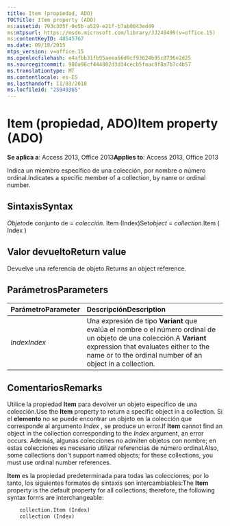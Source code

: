 ```yaml
---
title: Item (propiedad, ADO)
TOCTitle: Item property (ADO)
ms:assetid: 793c305f-0e5b-a529-e21f-b7ab0843ed49
ms:mtpsurl: https://msdn.microsoft.com/library/JJ249499(v=office.15)
ms:contentKeyID: 48545767
ms.date: 09/18/2015
mtps_version: v=office.15
ms.openlocfilehash: e4afbb31fb95aeea66d9cf93624b95c8796e2d25
ms.sourcegitcommit: 980a96cf444882d3d34cecb5faac8f8a7b7c4b57
ms.translationtype: MT
ms.contentlocale: es-ES
ms.lasthandoff: 11/03/2018
ms.locfileid: "25949365"
---
```

# <a name="item-property-ado"></a><span data-ttu-id="dec24-102">Item (propiedad, ADO)</span><span class="sxs-lookup"><span data-stu-id="dec24-102">Item property (ADO)</span></span>

<span data-ttu-id="dec24-103">**Se aplica a**: Access 2013, Office 2013</span><span class="sxs-lookup"><span data-stu-id="dec24-103">**Applies to**: Access 2013, Office 2013</span></span>

<span data-ttu-id="dec24-104">Indica un miembro específico de una colección, por nombre o número ordinal.</span><span class="sxs-lookup"><span data-stu-id="dec24-104">Indicates a specific member of a collection, by name or ordinal number.</span></span>

## <a name="syntax"></a><span data-ttu-id="dec24-105">Sintaxis</span><span class="sxs-lookup"><span data-stu-id="dec24-105">Syntax</span></span>

<span data-ttu-id="dec24-106">*Objeto*de conjunto de = *colección*. Item (Index)</span><span class="sxs-lookup"><span data-stu-id="dec24-106">Set*object* = *collection*.Item ( Index )</span></span>

## <a name="return-value"></a><span data-ttu-id="dec24-107">Valor devuelto</span><span class="sxs-lookup"><span data-stu-id="dec24-107">Return value</span></span>

<span data-ttu-id="dec24-108">Devuelve una referencia de objeto.</span><span class="sxs-lookup"><span data-stu-id="dec24-108">Returns an object reference.</span></span>

## <a name="parameters"></a><span data-ttu-id="dec24-109">Parámetros</span><span class="sxs-lookup"><span data-stu-id="dec24-109">Parameters</span></span>

|<span data-ttu-id="dec24-110">Parámetro</span><span class="sxs-lookup"><span data-stu-id="dec24-110">Parameter</span></span>|<span data-ttu-id="dec24-111">Descripción</span><span class="sxs-lookup"><span data-stu-id="dec24-111">Description</span></span>|
|:--------|:----------|
|<span data-ttu-id="dec24-112">*Index*</span><span class="sxs-lookup"><span data-stu-id="dec24-112">*Index*</span></span> |<span data-ttu-id="dec24-113">Una expresión de tipo **Variant** que evalúa el nombre o el número ordinal de un objeto de una colección.</span><span class="sxs-lookup"><span data-stu-id="dec24-113">A **Variant** expression that evaluates either to the name or to the ordinal number of an object in a collection.</span></span>|

## <a name="remarks"></a><span data-ttu-id="dec24-114">Comentarios</span><span class="sxs-lookup"><span data-stu-id="dec24-114">Remarks</span></span>

<span data-ttu-id="dec24-115">Utilice la propiedad **Item** para devolver un objeto específico de una colección.</span><span class="sxs-lookup"><span data-stu-id="dec24-115">Use the **Item** property to return a specific object in a collection.</span></span> <span data-ttu-id="dec24-116">Si el **elemento** no se puede encontrar un objeto en la colección que corresponde al argumento *Index* , se produce un error.</span><span class="sxs-lookup"><span data-stu-id="dec24-116">If **Item** cannot find an object in the collection corresponding to the *Index* argument, an error occurs.</span></span> <span data-ttu-id="dec24-117">Además, algunas colecciones no admiten objetos con nombre; en estas colecciones es necesario utilizar referencias de número ordinal.</span><span class="sxs-lookup"><span data-stu-id="dec24-117">Also, some collections don't support named objects; for these collections, you must use ordinal number references.</span></span>

<span data-ttu-id="dec24-118">**Item** es la propiedad predeterminada para todas las colecciones; por lo tanto, los siguientes formatos de sintaxis son intercambiables:</span><span class="sxs-lookup"><span data-stu-id="dec24-118">The **Item** property is the default property for all collections; therefore, the following syntax forms are interchangeable:</span></span>

```vb
    collection.Item (Index)
    collection (Index)
```
